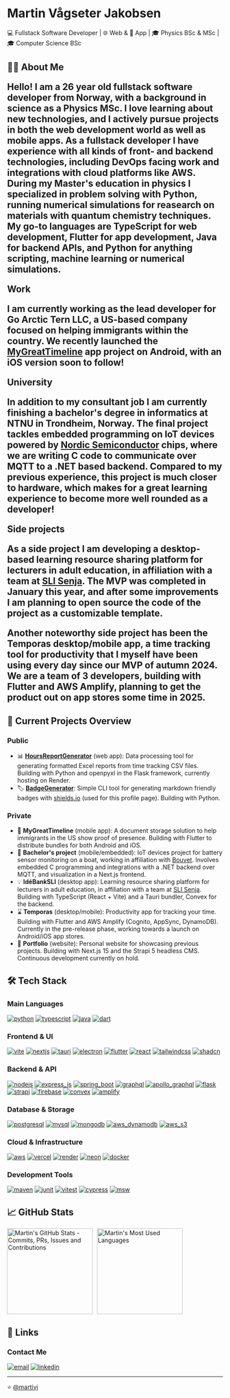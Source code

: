 # Martin Vågseter Jakobsen

💻 Fullstack Software Developer | 🌐 Web & 📱 App | 🎓 Physics BSc & MSc | 🎓 Computer Science BSc

<!-- <p style="display: flex; justify-content: start; gap: 6px;">
  <a href="#about">🧑‍💻 About Me</a> •
  <a href="#projects">🔭 Projects</a> •
  <a href="#tech-stack">🛠️ Tech Stack</a> •
  <a href="#stats">📈 Stats</a> •
  <a href="#links">🔗 Links</a>
</p> -->

<h2 id="about">🧑‍💻 About Me

Hello! I am a 26 year old fullstack software developer from Norway, with a background in science as a Physics MSc. 
I love learning about new technologies, and I actively pursue projects in both the web development world as well as mobile apps. 
As a fullstack developer I have experience with all kinds of front- and backend technologies, including DevOps facing work and integrations with cloud platforms like AWS.
During my Master's education in physics I specialized in problem solving with Python, running numerical simulations for reasearch on materials with quantum chemistry techniques.
My go-to languages are TypeScript for web development, Flutter for app development, Java for backend APIs, and Python for anything scripting, machine learning or numerical simulations.

**Work**

I am currently working as the lead developer for Go Arctic Tern LLC, a US-based company focused on helping immigrants within the country. 
We recently launched the [MyGreatTimeline](https://play.google.com/store/apps/details?id=com.arctictern.mygreattimeline) app project on Android, with an iOS version soon to follow!

**University**

In addition to my consultant job I am currently finishing a bachelor's degree in informatics at NTNU in Trondheim, Norway. 
The final project tackles embedded programming on IoT devices powered by [Nordic Semiconductor](https://www.nordicsemi.com/) chips, where we are writing C code to communicate over MQTT to a .NET based backend. 
Compared to my previous experience, this project is much closer to hardware, which makes for a great learning experience to become more well rounded as a developer!

**Side projects**

As a side project I am developing a desktop-based learning resource sharing platform for lecturers in adult education, in affiliation with a team at [SLI Senja](https://sli-senja.no/). 
The MVP was completed in January this year, and after some improvements I am planning to open source the code of the project as a customizable template. 

Another noteworthy side project has been the Temporas desktop/mobile app, a time tracking tool for productivity that I myself have been using every day since our MVP of autumn 2024. 
We are a team of 3 developers, building with Flutter and AWS Amplify, planning to get the product out on app stores some time in 2025.

<h2 id="projects">🔭 Current Projects Overview

### Public

- 📊 [**HoursReportGenerator**](https://github.com/martivj/HoursReportGenerator) (web app): Data processing tool for generating formatted Excel reports from time tracking CSV files. Building with Python and openpyxl in the Flask framework, currently hosting on Render.
- 🏷️ [**BadgeGenerator**](https://github.com/martivj/BadgeGenerator): Simple CLI tool for generating markdown friendly badges with [shields.io](https://shields.io/) (used for this profile page). Building with Python.

### Private

- 📄 **MyGreatTimeline** (mobile app): A document storage solution to help immigrants in the US show proof of presence. Building with Flutter to distribute bundles for both Android and iOS.
- 📳 **Bachelor's project** (mobile/embedded): IoT devices project for battery sensor monitoring on a boat, working in affiliation with [Bouvet](https://www.bouvet.no/). Involves embedded C programming and integrations with a .NET backend over MQTT, and visualization in a Next.js frontend.
- 💡 **IdéBankSLI** (desktop app): Learning resource sharing platform for lecturers in adult education, in affiliation with a team at [SLI Senja](https://sli-senja.no/). Building with TypeScript (React + Vite) and a Tauri bundler, Convex for the backend.
- ⌛ **Temporas** (desktop/mobile): Productivity app for tracking your time. Building with Flutter and AWS Amplify (Cognito, AppSync, DynamoDB). Currently in the pre-release phase, working towards a launch on Android/iOS app stores.
- 💼 **Portfolio** (website): Personal website for showcasing previous projects. Building with Next.js 15 and the Strapi 5 headless CMS. Continuous development currently on hold.

<h2 id="tech-stack">🛠️ Tech Stack</h2>

### Main Languages

[![python][python-badge]][python-url]
[![typescript][typescript-badge]][typescript-url]
[![java][java-badge]][java-url]
[![dart][dart-badge]][dart-url]

### Frontend & UI

[![vite][vite-badge]][vite-url]
[![nextjs][nextjs-badge]][nextjs-url]
[![tauri][tauri-badge]][tauri-url]
[![electron][electron-badge]][electron-url]
[![flutter][flutter-badge]][flutter-url]
[![react][react-badge]][react-url]
[![tailwindcss][tailwindcss-badge]][tailwindcss-url]
[![shadcn][shadcn-badge]][shadcn-url]

### Backend & API

[![nodejs][nodejs-badge]][nodejs-url]
[![express_js][express_js-badge]][express_js-url]
[![spring_boot][spring_boot-badge]][spring_boot-url]
[![graphql][graphql-badge]][graphql-url]
[![apollo_graphql][apollo_graphql-badge]][apollo_graphql-url]
[![flask][flask-badge]][flask-url]
[![strapi][strapi-badge]][strapi-url]
[![firebase][firebase-badge]][firebase-url]
[![convex][convex-badge]][convex-url]
[![amplify][amplify-badge]][amplify-url]

### Database & Storage

[![postgresql][postgresql-badge]][postgresql-url]
[![mysql][mysql-badge]][mysql-url]
[![mongodb][mongodb-badge]][mongodb-url]
[![aws_dynamodb][aws_dynamodb-badge]][aws_dynamodb-url]
[![aws_s3][aws_s3-badge]][aws_s3-url]

### Cloud & Infrastructure

[![aws][aws-badge]][aws-url]
[![vercel][vercel-badge]][vercel-url]
[![render][render-badge]][render-url]
[![neon][neon-badge]][neon-url]
[![docker][docker-badge]][docker-url]

### Development Tools

[![maven][maven-badge]][maven-url]
[![junit][junit-badge]][junit-url]
[![vitest][vitest-badge]][vitest-url]
[![cypress][cypress-badge]][cypress-url]
[![msw][msw-badge]][msw-url]

<h2 id="stats">📈 GitHub Stats</h2>

<div style="display: flex; gap: 10px;">
  <img 
    height=200 
    src="https://github-readme-stats-git-master-martivj-private.vercel.app/api?username=martivj&show_icons=true&theme=github_dark_dimmed&line_height=29" 
    alt="Martin's GitHub Stats - Commits, PRs, Issues and Contributions" />
  <img 
    height=200 
    src="https://github-readme-stats-git-master-martivj-private.vercel.app/api/top-langs/?username=martivj&layout=donut&theme=github_dark_dimmed&hide=jupyter%20notebook" 
    alt="Martin's Most Used Languages" />
</div>

<h2 id="links">🔗 Links</h2>

### Contact Me

[![email][email-badge]][email-url]
[![linkedin][linkedin-badge]][linkedin-url]

<!-- ### Portfolio (WIP)

[![portfolio][portfolio-badge]][portfolio-url] -->

---

⭐️ [@martivj](https://github.com/martivj/martivj)

<!-- Variables -->

[portfolio-url]: https://martivj.com
[portfolio-badge]: https://img.shields.io/badge/martivj.com-9bc2ef?style=for-the-badge&logo=vercel&logoColor=08374a&labelColor=ffffff

<!-- ----------------------------------------------------------------------------- -->
<!-- ------------------------------ Badge Variables ------------------------------ -->
<!-- ----- Generated with the https://github.com/martivj/BadgeGenerator tool ----- -->
<!-- --------------- Copy and paste the variables in your .md file --------------- -->
<!-- ----------------------------------------------------------------------------- -->

[tauri-url]: https://tauri.app/
[tauri-badge]: https://tinyurl.com/29cu2oxf
[typescript-url]: https://www.typescriptlang.org/
[typescript-badge]: https://tinyurl.com/23pnj6gx
[react-url]: https://react.dev/
[react-badge]: https://tinyurl.com/24w53fdk
[nodejs-url]: https://nodejs.org/
[nodejs-badge]: https://tinyurl.com/29xtvttt
[tailwindcss-url]: https://tailwindcss.com/
[tailwindcss-badge]: https://tinyurl.com/2dcvbp6q
[dart-url]: https://dart.dev/
[dart-badge]: https://tinyurl.com/29m48xkt
[flutter-url]: https://flutter.dev/
[flutter-badge]: https://tinyurl.com/22dyujfc
[python-url]: https://www.python.org/
[python-badge]: https://tinyurl.com/26vvmywy
[graphql-url]: https://graphql.org/
[graphql-badge]: https://tinyurl.com/2bmau9rf
[nextjs-url]: https://nextjs.org/
[nextjs-badge]: https://tinyurl.com/2bxnhgfa
[vite-url]: https://vitejs.dev/
[vite-badge]: https://tinyurl.com/2c9wghoe
[mongodb-url]: https://www.mongodb.com/
[mongodb-badge]: https://tinyurl.com/2bjzwupl
[mysql-url]: https://www.mysql.com/
[mysql-badge]: https://tinyurl.com/2cdtlcbq
[aws_dynamodb-url]: https://aws.amazon.com/dynamodb/
[aws_dynamodb-badge]: https://tinyurl.com/23cl3867
[aws-url]: https://aws.amazon.com/
[aws-badge]: https://tinyurl.com/28sz48vr
[spring_boot-url]: https://spring.io/projects/spring-boot
[spring_boot-badge]: https://tinyurl.com/24u7el2e
[express_js-url]: https://expressjs.com/
[express_js-badge]: https://tinyurl.com/2arnfjdh
[apollo_graphql-url]: https://www.apollographql.com/
[apollo_graphql-badge]: https://tinyurl.com/273e5raq
[flask-url]: https://flask.palletsprojects.com/
[flask-badge]: https://img.shields.io/badge/Flask-000000?style=for-the-badge&logo=flask&logoColor=000000&labelColor=ffffff
[strapi-url]: https://strapi.io/
[strapi-badge]: https://tinyurl.com/27phpql3
[linkedin-url]: https://linkedin.com/in/martin-vågseter-jakobsen-57157a224/
[linkedin-badge]: https://tinyurl.com/25tqk9q9
[vercel-url]: https://vercel.com/
[vercel-badge]: https://img.shields.io/badge/Vercel-000000?style=for-the-badge&logo=vercel&logoColor=000000&labelColor=ffffff
[convex-url]: https://convex.dev/
[convex-badge]: https://tinyurl.com/2aunghuu
[java-url]: https://www.java.com/
[java-badge]: https://tinyurl.com/2bz9zcz6
[shadcn-url]: https://ui.shadcn.com/
[shadcn-badge]: https://tinyurl.com/25kqhe73
[render-url]: https://render.com/
[render-badge]: https://img.shields.io/badge/Render-000000?style=for-the-badge&logo=render&logoColor=000000&labelColor=ffffff
[maven-url]: https://maven.apache.org/
[maven-badge]: https://tinyurl.com/2doa8a6l
[neon-url]: https://neon.tech/
[neon-badge]: https://tinyurl.com/2898gwjx
[postgresql-url]: https://www.postgresql.org/
[postgresql-badge]: https://tinyurl.com/29x8okq5
[cypress-url]: https://www.cypress.io/
[cypress-badge]: https://tinyurl.com/23d2838n
[vitest-url]: https://vitest.dev/
[vitest-badge]: https://tinyurl.com/23tbre44
[junit-url]: https://junit.org/
[junit-badge]: https://tinyurl.com/28f8ztkq
[amplify-url]: https://aws.amazon.com/amplify/
[amplify-badge]: https://tinyurl.com/29u9y623
[firebase-url]: https://firebase.google.com/
[firebase-badge]: https://tinyurl.com/2xmyceet
[aws_s3-url]: https://aws.amazon.com/s3/
[aws_s3-badge]: https://tinyurl.com/2bmjxtay
[docker-url]: https://www.docker.com/
[docker-badge]: https://tinyurl.com/278rykn6
[email-url]: mailto:martinvagseterjakobsen@yahoo.no
[email-badge]: https://tinyurl.com/27f9hqvj
[msw-url]: https://mswjs.io/
[msw-badge]: https://tinyurl.com/2cj82qur
[electron-url]: https://www.electronjs.org/
[electron-badge]: https://tinyurl.com/2anapt3o
